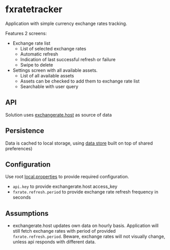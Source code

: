 # fxratetracker
Application with simple currency exchange rates tracking.

Features 2 screens:
- Exchange rate list
  - List of selected exchange rates
  - Automatic refresh
  - Indication of last successful refresh or failure
  - Swipe to delete
- Settings screen with all available assets.
  - List of all available assets
  - Assets can be checked to add them to exchange rate list
  - Searchable with user query

## API
Solution uses [exchangerate.host](https://exchangerate.host/documentation) as source of data

## Persistence
Data is cached to local storage, using [data store](https://developer.android.com/jetpack/androidx/releases/datastore) built on top of shared preferences)

## Configuration
Use root [local.properties](./local.properties) to provide required configuration.
- `api.key` to provide exchangerate.host access_key
- `fxrate.refresh.period` to provide exchange rate refresh frequency in seconds

## Assumptions
- exchangerate.host updates own data on hourly basis.
  Application will still fetch exchange rates with period of provided `fxrate.refresh.period`.
  Beware, exchange rates will not visually change, unless api responds with different data.